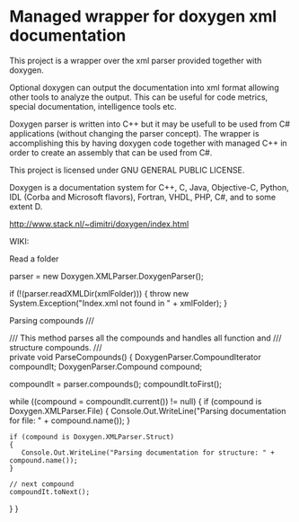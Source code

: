 # Managed wrapper for doxygen xml documentation

This project is a wrapper over the xml parser provided together with doxygen.

Optional doxygen can output the documentation into xml format allowing other tools to analyze the output. This can be useful for code metrics, special documentation, intelligence tools etc.

Doxygen parser is written into C++ but it may be usefull to be used from C# applications (without changing the parser concept). The wrapper is accomplishing this by having doxygen code together with managed C++ in order to create an assembly that can be used from C#.

This project is licensed under GNU GENERAL PUBLIC LICENSE.

Doxygen is a documentation system for C++, C, Java, Objective-C, Python, IDL (Corba and Microsoft flavors), Fortran, VHDL, PHP, C#, and to some extent D.

http://www.stack.nl/~dimitri/doxygen/index.html

WIKI:

Read a folder

parser = new Doxygen.XMLParser.DoxygenParser();

if (!(parser.readXMLDir(xmlFolder)))
{
  throw new System.Exception("Index.xml not found in " + xmlFolder);
}


Parsing compounds
/// <summary>
/// This method parses all the compounds and handles all function and
/// structure compounds.
/// </summary>
private void ParseCompounds()
{
  DoxygenParser.CompoundIterator compoundIt;
  DoxygenParser.Compound compound;

  compoundIt = parser.compounds();
  compoundIt.toFirst();

  while ((compound = compoundIt.current()) != null)
  {
    if (compound is Doxygen.XMLParser.File)
    {
       Console.Out.WriteLine("Parsing documentation for file: " + compound.name());
    }

    if (compound is Doxygen.XMLParser.Struct)
    {
       Console.Out.WriteLine("Parsing documentation for structure: " + compound.name());
    }

    // next compound
    compoundIt.toNext();
  }
}
